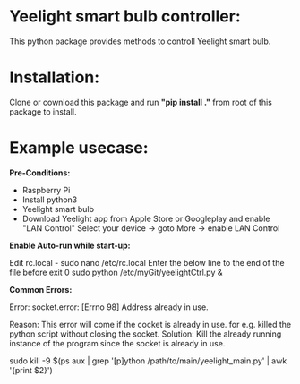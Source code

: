 # Yeelight smart bulb controller:

This python package provides methods to controll Yeelight smart bulb.

# Installation:

Clone or cownload this package and run **"pip install ."** from root of this package to install.

# Example usecase: 


**Pre-Conditions:**

  - Raspberry Pi
  - Install python3
  - Yeelight smart bulb
  - Download Yeelight app from Apple Store or Googleplay and enable "LAN Control"
    Select your device -> goto More -> enable LAN Control
    
**Enable Auto-run while start-up:**


   Edit rc.local - sudo nano /etc/rc.local
   Enter the below line to the end of the file before exit 0
   sudo python /etc/myGit/yeelightCtrl.py &

**Common Errors:**


Error: socket.error: [Errno 98] Address already in use.

Reason: This error will come if the cocket is already in use. for e.g. killed the python script without closing the socket.
Solution: Kill the already running instance of the program since the socket is already in use.

sudo kill -9 $(ps aux | grep '[p]ython /path/to/main/yeelight_main.py' | awk '{print $2}')
